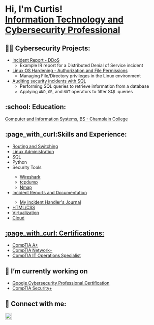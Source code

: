 <h1>Hi, I'm Curtis! <br/><a href="https://www.linkedin.com/in/curtis-g-osbey-iii-4b183315b/"> Information Technology and Cybersecurity Professional</a></h1>

<h2>👨‍💻 Cybersecurity Projects:</h2>

- <a href="https://github.com/cosbey/incidentreports/blob/main/ddos%20attack.md">Incident Report - DDoS</a>
  - Example IR report for a Distributed Denial of Service incident
- <a href="https://github.com/cosbey/linux-admin/tree/main/Security/Linux%20OS%20Hardening%20-%20File%20Permissions">Linux OS Hardening - Authorization and File Permissions</a>
  - Managing File/Directory privileges in the Linux environment
- <a href= "https://github.com/cosbey/SQL/blob/main/Data%20Retrieval/Project%20-%20Auditing%20security%20incidents%20with%20SQL/README.md">Auditing security incidents with SQL</a>
  - Performing SQL queries to retrieve information from a database
  - Applying `AND`, `OR`, and `NOT` operators to filter SQL queries
<!-- - [Praciting DS & Algos in Python](https://github.com/joshmadakor1/Algorithms-Practice) -->

<h2> :school: Education: </h2>
<a href="https://www.parchment.com/u/award/b9486e253d359b34ae723ab8ec31fe94">Computer and Information Systems, BS - Champlain College</a>

<h2>:page_with_curl:Skills and Experience:</h2>
<ul>
  <li><a href="https://github.com/cosbey/routing-and-switching">Routing and Switching</a></li>
  <li><a href="https://github.com/cosbey/linux-admin">Linux Administration</a></li>
  <li><a href="https://github.com/cosbey/SQL">SQL</a></li>
  <li>Python</li>
  <li>Security Tools</li>
    <ul>
      <li><a href= "https://github.com/cosbey/wireshark">Wireshark</li>
      <li><a href="https://github.com/cosbey/tcpdump">tcpdump</li>
      <li>Nmap</li>
    </ul>
  <li>Incident Reports and Documentation</li>
    <ul>
      <li><a href="https://docs.google.com/document/d/1eoH05XfhHIf8ylZz05J6d6B9gbk_goAw/edit?usp=sharing&ouid=115347439251393536117&rtpof=true&sd=true">My Incident Handler's Journal</li>
    </ul>
  <li>HTML/CSS</li>
  <li>Virtualization</li>
  <li>Cloud</li>
</ul>

          
  

<h2> :page_with_curl: Certifications:</h2>

- <a href="https://www.credly.com/badges/d8e529b4-83cf-42c5-8f11-cbd809ce5642/public_url">CompTIA A+</a>
- <a href="https://www.credly.com/badges/f710d457-be2f-4d98-8a34-cbda9ef6df4c/linked_in_profile">CompTIA Network+</a>
- <a href="https://www.credly.com/badges/40b04fa9-2376-4c77-9475-2fd9845a2024/linked_in_profile">CompTIA IT Operations Specialist</a>



<h2>🔭 I’m currently working on</h2>

- <a href="https://www.coursera.org/professional-certificates/google-cybersecurity"> Google Cybersecurity Professional Certification</a>
- <a href="https://www.comptia.org/certifications/security"> CompTIA Security+</a>

<h2> 🤳 Connect with me:</h2>


[<img align="left" alt="Curtis G Osbeyy III | LinkedIn" width="22px" src="https://cdn.jsdelivr.net/npm/simple-icons@v3/icons/linkedin.svg" />][linkedin]

[linkedin]: https://www.linkedin.com/in/curtis-g-osbey-iii-4b183315b/

<!--
**cosbey/cosbey** is a ✨ _special_ ✨ repository because its `README.md` (this file) appears on your GitHub profile.

Here are some ideas to get you started:

- 🔭 I’m currently working on ...
- 🌱 I’m currently learning ...
- 👯 I’m looking to collaborate on ...
- 🤔 I’m looking for help with ...
- 💬 Ask me about ...
- 📫 How to reach me: ...
- 😄 Pronouns: ...
- ⚡ Fun fact: ...
-->
